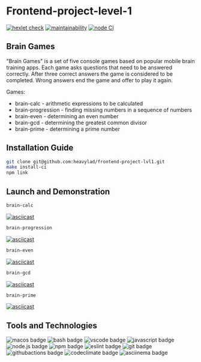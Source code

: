# Frontend-project-level-1

[![hexlet check](https://github.com/heavylad/frontend-project-lvl1/workflows/hexlet-check/badge.svg)](https://github.com/heavylad/frontend-project-lvl1/actions/workflows/hexlet-check.yml) [![maintainability](https://api.codeclimate.com/v1/badges/9407441cc5d644f9f468/maintainability)](https://codeclimate.com/github/heavylad/frontend-project-lvl1/maintainability) [![node CI](https://github.com/heavylad/frontend-project-lvl1/actions/workflows/nodejs.yml/badge.svg)](https://github.com/heavylad/frontend-project-lvl1/actions/workflows/nodejs.yml)

## Brain Games

"Brain Games" is a set of five console games based on popular mobile brain training apps. Each game asks questions that need to be answered correctly. After three correct answers the game is considered to be completed. Wrong answers end the game and offer to play it again. 

Games:

- brain-calc - arithmetic expressions to be calculated
- brain-progression - finding missing numbers in a sequence of numbers
- brain-even - determining an even number
- brain-gcd - determining the greatest common divisor
- brain-prime - determining a prime number

## Installation Guide

```bash
git clone git@github.com:heavylad/frontend-project-lvl1.git
make install-ci
npm link
```

## Launch and Demonstration

```bash
brain-calc
```

[![asciicast](https://asciinema.org/a/466158.svg)](https://asciinema.org/a/466158)

```bash
brain-progression
```

[![asciicast](https://asciinema.org/a/466161.svg)](https://asciinema.org/a/466161)

```bash
brain-even
```

[![asciicast](https://asciinema.org/a/466155.svg)](https://asciinema.org/a/466155)

```bash
brain-gcd
```

[![asciicast](https://asciinema.org/a/466159.svg)](https://asciinema.org/a/466159)

```bash
brain-prime
```

[![asciicast](https://asciinema.org/a/466163.svg)](https://asciinema.org/a/466163)

## Tools and Technologies

![macos badge](https://img.shields.io/badge/-macOS-281616?style=flat-square&logo=apple)
![bash badge](https://img.shields.io/badge/-bash-281616?style=flat-square)
![vscode badge](https://img.shields.io/badge/-VSCode-281616?style=flat-square&logo=visualstudiocode)
![javascript badge](https://img.shields.io/badge/-javascript-281616?style=flat-square&logo=javascript)
![node.js badge](https://img.shields.io/badge/-node.js-281616?style=flat-square&logo=node.js)
![npm badge](https://img.shields.io/badge/-npm-281616?style=flat-square&logo=npm)
![eslint badge](https://img.shields.io/badge/-ESLint-281616?style=flat-square&logo=eslint)
![git badge](https://img.shields.io/badge/-git-281616?style=flat-square&logo=git)
![githubactions badge](https://img.shields.io/badge/-githubActions-281616?style=flat-square&logo=githubactions)
![codeclimate badge](https://img.shields.io/badge/-codeClimate-281616?style=flat-square&logo=codeclimate)
![asciinema badge](https://img.shields.io/badge/-asciinema-281616?style=flat-square&logo=asciinema)